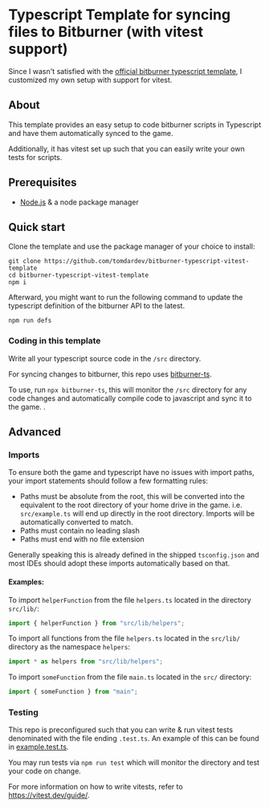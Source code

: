 # Typescript Template for syncing files to Bitburner (with vitest support)

Since I wasn't satisfied with the [official bitburner typescript template](https://github.com/bitburner-official/typescript-template), I customized my own setup with support for vitest. 

## About

This template provides an easy setup to code bitburner scripts in Typescript and have them automatically synced to the game.

Additionally, it has vitest set up such that you can easily write your own tests for scripts.

## Prerequisites

* [Node.js](https://nodejs.org/en/download/) & a node package manager

## Quick start

Clone the template and use the package manager of your choice to install:
```
git clone https://github.com/tomdardev/bitburner-typescript-vitest-template
cd bitburner-typescript-vitest-template
npm i
```

Afterward, you might want to run the following command to update the typescript definition of the bitburner API to the latest.
```
npm run defs
```

### Coding in this template

Write all your typescript source code in the `/src` directory.

For syncing changes to bitburner, this repo uses [bitburner-ts](https://github.com/ftzi/bitburner-ts).

To use, run `npx bitburner-ts`, this will monitor the `/src` directory for any code changes and automatically compile code to javascript and sync it to the game. .

## Advanced
### Imports

To ensure both the game and typescript have no issues with import paths, your import statements should follow a few formatting rules:

- Paths must be absolute from the root, this will be converted into the equivalent to the root directory of your home drive in the game. i.e. `src/example.ts` will end up directly in the root directory. Imports will be automatically converted to match. 
- Paths must contain no leading slash
- Paths must end with no file extension

Generally speaking this is already defined in the shipped `tsconfig.json` and most IDEs should adopt these imports automatically based on that.

#### Examples:

To import `helperFunction` from the file `helpers.ts` located in the directory `src/lib/`:

```js
import { helperFunction } from "src/lib/helpers";
```

To import all functions from the file `helpers.ts` located in the `src/lib/` directory as the namespace `helpers`:

```js
import * as helpers from "src/lib/helpers";
```

To import `someFunction` from the file `main.ts` located in the `src/` directory:

```js
import { someFunction } from "main";
```

### Testing
This repo is preconfigured such that you can write & run vitest tests denominated with the file ending `.test.ts`.
An example of this can be found in [example.test.ts](/src/example.test.ts).

You may run tests via `npm run test` which will monitor the directory and test your code on change.  

For more information on how to write vitests, refer to https://vitest.dev/guide/.